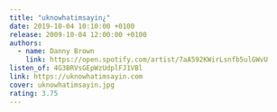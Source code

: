 ```yaml
---
title: "uknowhatimsayin¿"
date: 2019-10-04 10:10:00 +0100
release: 2009-10-04 12:00:00 +0100
authors:
  - name: Danny Brown
    link: https://open.spotify.com/artist/7aA592KWirLsnfb5ulGWvU
listen_of: 4G3BRVsGEpWzUdplFJ1VBl
link: https://uknowhatimsayin.com
cover: uknowhatimsayin.jpg
rating: 3.75
---
```

